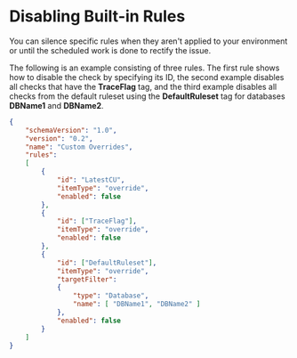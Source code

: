 # Disabling Built-in Rules

You can silence specific rules when they aren't applied to your environment or until the scheduled work is done to rectify the issue.

The following is an example consisting of three rules. The first rule shows how to disable the check by specifying its ID, the second example disables all checks that have the **TraceFlag** tag, and the third example disables all checks from the default ruleset using the **DefaultRuleset** tag for databases **DBName1** and **DBName2**.

```json
{
    "schemaVersion": "1.0",
    "version": "0.2",
    "name": "Custom Overrides",
    "rules":
    [
        {
            "id": "LatestCU",
            "itemType": "override",
            "enabled": false
        },
        {
            "id": ["TraceFlag"],
            "itemType": "override",
            "enabled": false
        },
        {
            "id": ["DefaultRuleset"],
            "itemType": "override",
            "targetFilter":
            {
                "type": "Database",
                "name": [ "DBName1", "DBName2" ]
            },
            "enabled": false
        }
    ]
}
```